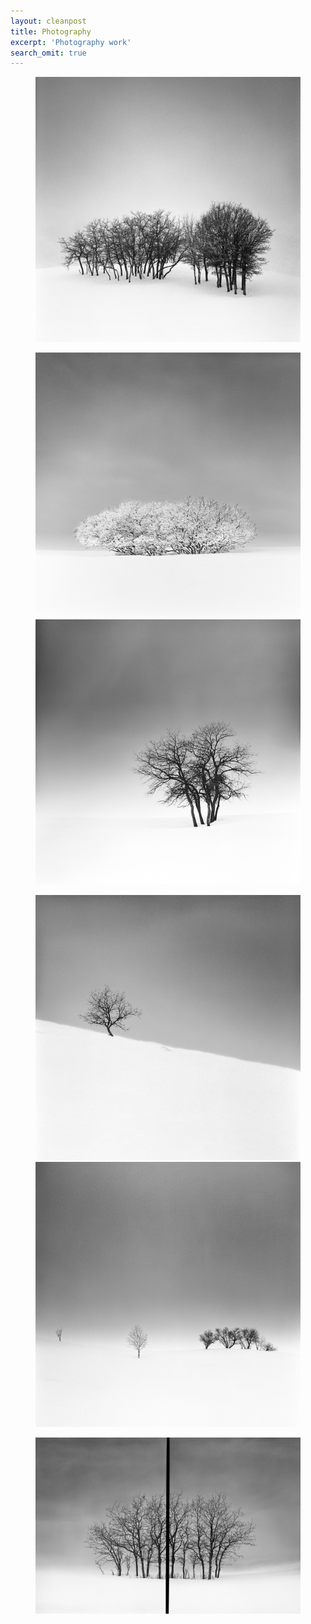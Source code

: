 ```yaml
---
layout: cleanpost
title: Photography
excerpt: 'Photography work'
search_omit: true
---
```


<figure class="half">
  <img src="/images/Photography/Gaeas_Grove_1000px.png" alt="image" style = "center">
</figure>

<figure class="half">
  <img src="/images/Photography/Spring_Valley_1000px.png" alt="image">
  <img src="/images/Photography/Farthest_Sky_1000px_align.png" alt="image">
</figure>

<figure class="half">
  <img src="/images/Photography/Beyond_the_Fence_1000px.png" alt="image">
  <img src="/images/Photography/Distant_Ballet_1000px.png" alt="image">
</figure>

<figure class="full">
  <img src="/images/Photography/WindsofTime_1000px.png" alt="image">
</figure>